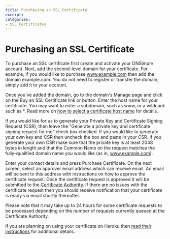 ```yaml
---
title: Purchasing an SSL Certificate
excerpt: 
categories:
- SSL Certificates
---
```


# Purchasing an SSL Certificate

To purchase an SSL certificate first create and activate your DNSimple account. Next, add the second-level domain for your certificate. For example, if you would like to purchase www.example.com then add the domain example.com. You do not need to register or transfer the domain, simply add it to your account.

Once you've added the domain, go to the domain's Manage page and click on the Buy an SSL Certificate link or button. Enter the host name for your certificate. You may want to enter a subdomain, such as www, or a wildcard such as *. Read more on [how to select a certificate host name](/articles/ssl-certificate-hostname) for details.

If you would like for us to generate your Private Key and Certificate Signing Request (CSR), then leave the "Generate a private key and certificate signing request for me" check box checked. If you would like to generate your own key and CSR then uncheck the box and paste in your CSR. If you generate your own CSR make sure that the private key is at least 2048 bytes in length and that the Common Name on the request matches the fully-qualified domain name you would like (as in, www.example.com).

Enter your contact details and press Purchase Certificate. On the next screen, select an approver email address which can receive email. An email will be sent to this address with instructions on how to approve the certificate request. Once the certificate request is approved it will be submitted to the [Certificate Authority](/articles/what-is-a-certificate-authority). If there are no issues with the certificate request then you should receive notification that your certificate is ready via email shortly thereafter.

Please note that it may take up to 24 hours for some certificate requests to be processed depending on the number of requests currently queued at the Certificate Authority.

If you are planning on using your certificate on Heroku then [read their instructions](https://devcenter.heroku.com/articles/ssl-certificate-dnsimple) for additional details.
